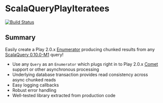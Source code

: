 ScalaQueryPlayIteratees
=======================
[![Build Status](https://travis-ci.org/youdevise/scalaquery-play-iteratees.png)](https://travis-ci.org/youdevise/scalaquery-play-iteratees)

Summary
-------
Easily create a Play 2.0.x [Enumerator](http://www.playframework.com/documentation/2.0.x/Enumerators)
producing chunked results from any [ScalaQuery 0.10.0-M1](https://github.com/slick/slick/tree/0.10.0-M1)
query!
 *  Use any `Query` as an `Enumerator` which plugs right in to Play 2.0.x
    [Comet](http://www.playframework.com/documentation/2.0.x/ScalaComet) support or
    other asynchronous processing
 *  Underlying database transaction provides read consistency across async chunked reads
 *  Easy logging callbacks 
 *  Robust error handling
 *  Well-tested library extracted from production code
